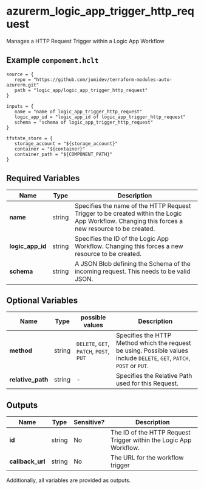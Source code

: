 # azurerm_logic_app_trigger_http_request

Manages a HTTP Request Trigger within a Logic App Workflow

## Example `component.hclt`

```hcl
source = {
   repo = "https://github.com/jumidev/terraform-modules-auto-azurerm.git" 
   path = "logic_app/logic_app_trigger_http_request" 
}

inputs = {
   name = "name of logic_app_trigger_http_request" 
   logic_app_id = "logic_app_id of logic_app_trigger_http_request" 
   schema = "schema of logic_app_trigger_http_request" 
}

tfstate_store = {
   storage_account = "${storage_account}" 
   container = "${container}" 
   container_path = "${COMPONENT_PATH}" 
}

```

## Required Variables

| Name | Type |  Description |
| ---- | --------- |  ----------- |
| **name** | string |  Specifies the name of the HTTP Request Trigger to be created within the Logic App Workflow. Changing this forces a new resource to be created. | 
| **logic_app_id** | string |  Specifies the ID of the Logic App Workflow. Changing this forces a new resource to be created. | 
| **schema** | string |  A JSON Blob defining the Schema of the incoming request. This needs to be valid JSON. | 

## Optional Variables

| Name | Type |  possible values |  Description |
| ---- | --------- |  ----------- | ----------- |
| **method** | string |  `DELETE`, `GET`, `PATCH`, `POST`, `PUT`  |  Specifies the HTTP Method which the request be using. Possible values include `DELETE`, `GET`, `PATCH`, `POST` or `PUT`. | 
| **relative_path** | string |  -  |  Specifies the Relative Path used for this Request. | 



## Outputs

| Name | Type | Sensitive? | Description |
| ---- | ---- | --------- | --------- |
| **id** | string | No  | The ID of the HTTP Request Trigger within the Logic App Workflow. | 
| **callback_url** | string | No  | The URL for the workflow trigger | 

Additionally, all variables are provided as outputs.
